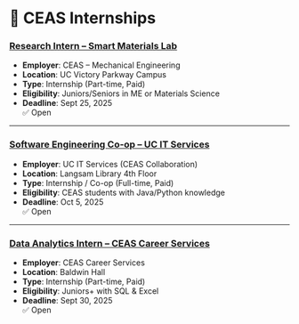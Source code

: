 # 💼 CEAS Internships

### [Research Intern – Smart Materials Lab](https://uc.joinhandshake.com/jobs/11111)
- **Employer**: CEAS – Mechanical Engineering  
- **Location**: UC Victory Parkway Campus  
- **Type**: Internship (Part-time, Paid)  
- **Eligibility**: Juniors/Seniors in ME or Materials Science  
- **Deadline**: Sept 25, 2025  
✅ Open  

---

### [Software Engineering Co-op – UC IT Services](https://uc.joinhandshake.com/jobs/22222)
- **Employer**: UC IT Services (CEAS Collaboration)  
- **Location**: Langsam Library 4th Floor  
- **Type**: Internship / Co-op (Full-time, Paid)  
- **Eligibility**: CEAS students with Java/Python knowledge  
- **Deadline**: Oct 5, 2025  
✅ Open  

---

### [Data Analytics Intern – CEAS Career Services](https://uc.joinhandshake.com/jobs/33333)
- **Employer**: CEAS Career Services  
- **Location**: Baldwin Hall  
- **Type**: Internship (Part-time, Paid)  
- **Eligibility**: Juniors+ with SQL & Excel  
- **Deadline**: Sept 30, 2025  
✅ Open
